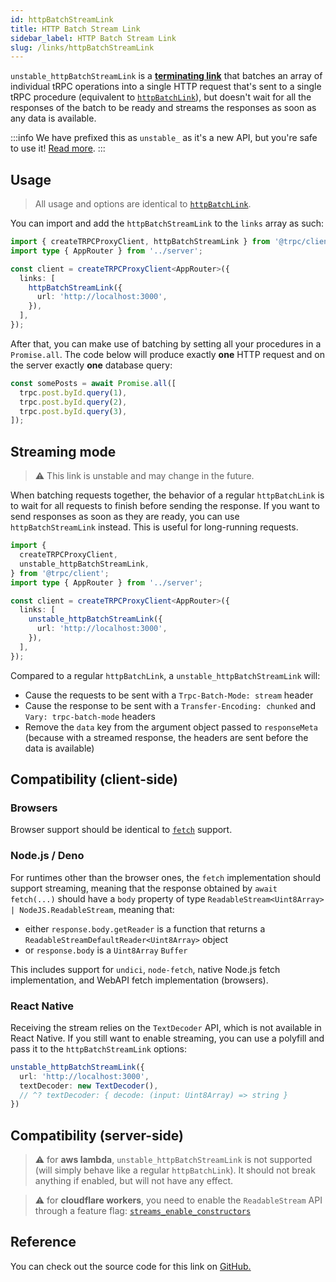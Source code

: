 ```yaml
---
id: httpBatchStreamLink
title: HTTP Batch Stream Link
sidebar_label: HTTP Batch Stream Link
slug: /links/httpBatchStreamLink
---
```


`unstable_httpBatchStreamLink` is a [**terminating link**](./index.md#the-terminating-link) that batches an array of individual tRPC operations into a single HTTP request that's sent to a single tRPC procedure (equivalent to [`httpBatchLink`](./httpBatchLink.md)), but doesn't wait for all the responses of the batch to be ready and streams the responses as soon as any data is available.

:::info
We have prefixed this as `unstable_` as it's a new API, but you're safe to use it! [Read more](/docs/faq#unstable).
:::

## Usage

> All usage and options are identical to [`httpBatchLink`](./httpBatchLink.md).

You can import and add the `httpBatchStreamLink` to the `links` array as such:

```ts title="client/index.ts"
import { createTRPCProxyClient, httpBatchStreamLink } from '@trpc/client';
import type { AppRouter } from '../server';

const client = createTRPCProxyClient<AppRouter>({
  links: [
    httpBatchStreamLink({
      url: 'http://localhost:3000',
    }),
  ],
});
```

After that, you can make use of batching by setting all your procedures in a `Promise.all`. The code below will produce exactly **one** HTTP request and on the server exactly **one** database query:

```ts
const somePosts = await Promise.all([
  trpc.post.byId.query(1),
  trpc.post.byId.query(2),
  trpc.post.byId.query(3),
]);
```

## Streaming mode

> ⚠️ This link is unstable and may change in the future.

When batching requests together, the behavior of a regular `httpBatchLink` is to wait for all requests to finish before sending the response. If you want to send responses as soon as they are ready, you can use `httpBatchStreamLink` instead. This is useful for long-running requests.

```ts title="client/index.ts"
import {
  createTRPCProxyClient,
  unstable_httpBatchStreamLink,
} from '@trpc/client';
import type { AppRouter } from '../server';

const client = createTRPCProxyClient<AppRouter>({
  links: [
    unstable_httpBatchStreamLink({
      url: 'http://localhost:3000',
    }),
  ],
});
```

Compared to a regular `httpBatchLink`, a `unstable_httpBatchStreamLink` will:

- Cause the requests to be sent with a `Trpc-Batch-Mode: stream` header
- Cause the response to be sent with a `Transfer-Encoding: chunked` and `Vary: trpc-batch-mode` headers
- Remove the `data` key from the argument object passed to `responseMeta` (because with a streamed response, the headers are sent before the data is available)

## Compatibility (client-side)

### Browsers

Browser support should be identical to [`fetch`](https://caniuse.com/fetch) support.

### Node.js / Deno

For runtimes other than the browser ones, the `fetch` implementation should support streaming, meaning that the response obtained by `await fetch(...)` should have a `body` property of type `ReadableStream<Uint8Array> | NodeJS.ReadableStream`, meaning that:

- either `response.body.getReader` is a function that returns a `ReadableStreamDefaultReader<Uint8Array>` object
- or `response.body` is a `Uint8Array` `Buffer`

This includes support for `undici`, `node-fetch`, native Node.js fetch implementation, and WebAPI fetch implementation (browsers).

### React Native

Receiving the stream relies on the `TextDecoder` API, which is not available in React Native. If you still want to enable streaming, you can use a polyfill and pass it to the `httpBatchStreamLink` options:

```ts
unstable_httpBatchStreamLink({
  url: 'http://localhost:3000',
  textDecoder: new TextDecoder(),
  // ^? textDecoder: { decode: (input: Uint8Array) => string }
})
```

## Compatibility (server-side)

> ⚠️ for **aws lambda**, `unstable_httpBatchStreamLink` is not supported (will simply behave like a regular `httpBatchLink`). It should not break anything if enabled, but will not have any effect.

> ⚠️ for **cloudflare workers**, you need to enable the `ReadableStream` API through a feature flag: [`streams_enable_constructors`](https://developers.cloudflare.com/workers/platform/compatibility-dates#streams-constructors)

## Reference

You can check out the source code for this link on [GitHub.](https://github.com/trpc/trpc/blob/main/packages/client/src/links/httpBatchStreamLink.ts)
